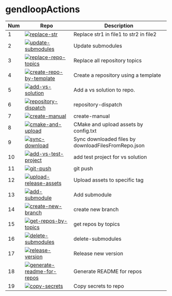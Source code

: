 # gendloopActions

| **Num** | **Repo** | **Description** |
| ---- | ---- | ---- |
| 1 | [![replace-str](https://img.shields.io/static/v1?label=Action&message=replace-str&color=blue)](https://github.com/gendloop/replace-str)| Replace str1 in file1 to str2 in file2 |
| 2 | [![update-submodules](https://img.shields.io/static/v1?label=Action&message=update-submodules&color=blue)](https://github.com/gendloop/update-submodules)| Update submodules |
| 3 | [![replace-repo-topics](https://img.shields.io/static/v1?label=Action&message=replace-repo-topics&color=blue)](https://github.com/gendloop/replace-repo-topics)| Replace all repository topics |
| 4 | [![create-repo-by-template](https://img.shields.io/static/v1?label=Action&message=create-repo-by-template&color=blue)](https://github.com/gendloop/create-repo-by-template)| Create a repository using a template |
| 5 | [![add-vs-solution](https://img.shields.io/static/v1?label=Action&message=add-vs-solution&color=blue)](https://github.com/gendloop/add-vs-solution)| Add a vs solution to repo. |
| 6 | [![repository-dispatch](https://img.shields.io/static/v1?label=Action&message=repository-dispatch&color=blue)](https://github.com/gendloop/repository-dispatch)| repository-dispatch |
| 7 | [![create-manual](https://img.shields.io/static/v1?label=Action&message=create-manual&color=blue)](https://github.com/gendloop/create-manual)| create-manual |
| 8 | [![cmake-and-upload](https://img.shields.io/static/v1?label=Action&message=cmake-and-upload&color=blue)](https://github.com/gendloop/cmake-and-upload)| CMake and upload assets by config.txt |
| 9 | [![sync-download](https://img.shields.io/static/v1?label=Action&message=sync-download&color=blue)](https://github.com/gendloop/sync-download)| Sync downloaded files by downloadFilesFromRepo.json |
| 10 | [![add-vs-test-project](https://img.shields.io/static/v1?label=Action&message=add-vs-test-project&color=blue)](https://github.com/gendloop/add-vs-test-project)| add test project for vs solution |
| 11 | [![git-push](https://img.shields.io/static/v1?label=Action&message=git-push&color=blue)](https://github.com/gendloop/git-push)| git push |
| 12 | [![upload-release-assets](https://img.shields.io/static/v1?label=Action&message=upload-release-assets&color=blue)](https://github.com/gendloop/upload-release-assets)| Upload assets to specific tag |
| 13 | [![add-submodule](https://img.shields.io/static/v1?label=Action&message=add-submodule&color=blue)](https://github.com/gendloop/add-submodule)| Add submodule |
| 14 | [![create-new-branch](https://img.shields.io/static/v1?label=Action&message=create-new-branch&color=blue)](https://github.com/gendloop/create-new-branch)| create new branch |
| 15 | [![get-repos-by-topics](https://img.shields.io/static/v1?label=Action&message=get-repos-by-topics&color=blue)](https://github.com/gendloop/get-repos-by-topics)| get repos by topics |
| 16 | [![delete-submodules](https://img.shields.io/static/v1?label=Action&message=delete-submodules&color=blue)](https://github.com/gendloop/delete-submodules)| delete-submodules |
| 17 | [![release-version](https://img.shields.io/static/v1?label=Action&message=release-version&color=blue)](https://github.com/gendloop/release-version)| Release new version |
| 18 | [![generate-readme-for-repos](https://img.shields.io/static/v1?label=Action&message=generate-readme-for-repos&color=blue)](https://github.com/gendloop/generate-readme-for-repos)| Generate README for repos |
| 19 | [![copy-secrets](https://img.shields.io/static/v1?label=Action&message=copy-secrets&color=blue)](https://github.com/gendloop/copy-secrets)| Copy secrets to repo |
